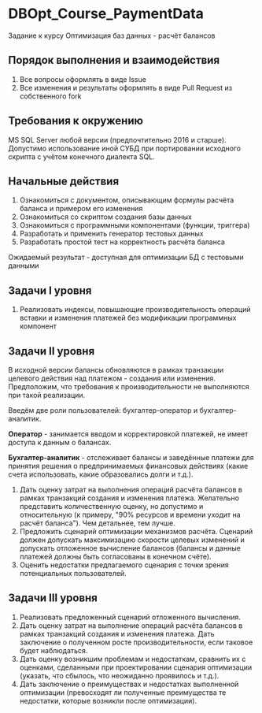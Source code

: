 # DBOpt_Course_PaymentData
Задание к курсу Оптимизация баз данных - расчёт балансов

## Порядок выполнения и взаимодействия
1. Все вопросы оформлять в виде Issue
2. Все изменения и результаты оформлять в виде Pull Request из собственного fork

## Требования к окружению
MS SQL Server любой версии (предпочтительно 2016 и старше).
Допустимо использование иной СУБД при портировании исходного скрипта с учётом конечного диалекта SQL.
## Начальные действия
1. Ознакомиться с документом, описывающим формулы расчёта баланса и примером его изменения
2. Ознакомиться со скриптом создания базы данных
3. Ознакомиться с программными компонентами (функции, триггера)
4. Разработать и применить генератор тестовых данных
5. Разработать простой тест на корректность расчёта баланса

Ожидаемый результат - доступная для оптимизации БД с тестовыми данными

## Задачи I уровня
1. Реализовать индексы, повышающие производительность операций вставки и изменения платежей без модификации программных компонент

## Задачи II уровня
В исходной версии балансы обновляются в рамках транзакции целевого действия над платежом - создания или изменения. Предположим, что требования к производительности не выполняются при такой реализации.

Введём две роли пользователей: бухгалтер-оператор и бухгалтер-аналитик.

**Оператор** - занимается вводом и корректировкой платежей, не имеет доступа к данным о балансах.

**Бухгалтер-аналитик** - отслеживает балансы и заведённые платежи для принятия решения о предпринимаемых финансовых действиях (какие счета использовать, какие образовались долги и т.д.).

1. Дать оценку затрат на выполнения операций расчёта балансов в рамках транзакций создания и изменения платежа. Желательно представить количественную оценку, но допустимо и относительную (к примеру, "90% ресурсов и времени уходит на расчёт баланса"). Чем детальнее, тем лучше.
2. Предложить сценарий оптимизации механизмов расчёта. Сценарий должен допускать максимизацию скорости целевых изменений и допускать отложенное вычисление балансов (балансы и данные платежей должны быть согласованы в конечном счёте).
3. Оценить недостатки предлагаемого сценария с точки зрения потенциальных пользователей.

## Задачи III уровня
1. Реализовать предложенный сценарий отложенного вычисления.
2. Дать оценку затрат на выполнение операций расчёта балансов в рамках транзакций создания и изменения платежа. Дать заключение о полученном росте производительности, если таковое будет наблюдаться.
3. Дать оценку возникшим проблемам и недостаткам, сравнить их с оценками, сделанными при проектировании сценария оптимизации (указать, что сбылось, что неожиданно проявилось и т.д.).
4. Дать заключение о преимуществах и недостатках выполненной оптимизации (превосходят ли полученные преимущества те недостатки, которые возникли после оптимизации).
